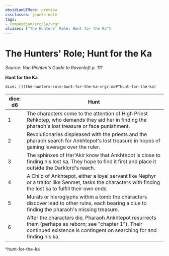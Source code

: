 ```yaml
---
obsidianUIMode: preview
cssclasses: json5e-note
tags:
- compendium/src/5e/vrgr
aliases: ["The Hunters' Role; Hunt for the Ka"]
---
```

# The Hunters' Role; Hunt for the Ka
*Source: Van Richten's Guide to Ravenloft p. 111* 

**Hunt for the Ka**

`dice: [](the-hunters-role-hunt-for-the-ka-vrgr.md#^hunt-for-the-ka)`

| dice: d6 | Hunt |
|----------|------|
| 1 | The characters come to the attention of High Priest Rehkotep, who demands they aid her in finding the pharaoh's lost treasure or face punishment. |
| 2 | Revolutionaries displeased with the priests and the pharaoh search for Ankhtepot's lost treasure in hopes of gaining leverage over the ruler. |
| 3 | The sphinxes of Har'Akir know that Ankhtepot is close to finding his lost ka. They hope to find it first and place it outside the Darklord's reach. |
| 4 | A Child of Ankhtepot, either a loyal servant like Nephyr or a traitor like Senmet, tasks the characters with finding the lost ka to fulfill their own ends. |
| 5 | Murals or hieroglyphs within a tomb the characters discover lead to other ruins, each bearing a clue to finding the pharaoh's missing treasure. |
| 6 | After the characters die, Pharaoh Ankhtepot resurrects them (perhaps as reborn; see "chapter 1"). Their continued existence is contingent on searching for and finding his ka. |
^hunt-for-the-ka